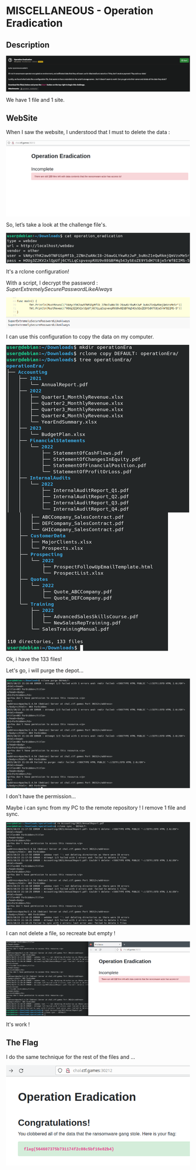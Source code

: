 # MISCELLANEOUS - Operation Eradication

## Description

<img align="center" src="screen/01-Description.png" alt="Description of the challenge" />

We have 1 file and 1 site.

## WebSite

When I saw the website, I understood that I must to delete the data :

<img align="center" src="screen/02-WebSite.PNG" alt="Description of the challenge : website" />

So, let’s take a look at the challenge file's.

<img align="center" src="screen/03-conf_file.PNG" alt="The conf file of the challenge" />

It's a rclone configuration!

With a script, I decrypt the password : *SuperExtremelySecurePasswordLikeAlways*

<img align="center" src="screen/04-decrypt_password.PNG" alt="Decrypt the password" />

I can use this configuration to copy the data on my computer.

<img align="center" src="screen/05-Copy_and_Tree.PNG" alt="Copy the depot and tree" />
<img align="center" src="screen/06-Tree.PNG" alt="End of the tree command" />

Ok, i have the 133 files!

Let's go, i will purge the depot...

<img align="center" src="screen/07-rclone_purge.PNG" alt="Purge" />

I don't have the permission...

Maybe i can sync from my PC to the remote repository ! I remove 1 file and sync.

<img align="center" src="screen/08-rm_file_and_sync.PNG" alt="Remove one file and sync" />

I can not delete a file, so recreate but empty !

<img align="center" src="screen/09-Good.PNG" alt="It's good" />

It's work !

## The Flag 

I do the same technique for the rest of the files and ...

<img align="center" src="screen/10-flag.PNG" alt="The flag" />
